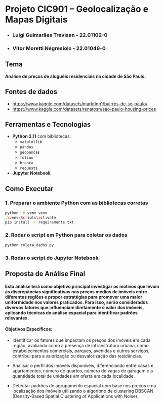 # Projeto CIC901 – Geolocalização e Mapas Digitais 

- ### Luigi Guimarães Trevisan - 22.01102-0
- ### Vitor Moretti Negresiolo - 22.01049-0

## Tema
**Análise de preços de aluguéis residenciais na cidade de São Paulo.** 

## Fontes de dados
- https://www.kaggle.com/datasets/markfinn1/bairros-de-so-paulo/
- https://www.kaggle.com/datasets/renatosn/sao-paulo-housing-prices

## Ferramentas e Tecnologias

- **Python 3.11** com bibliotecas:
  - `matplotlib`
  - `pandas`
  - `geopandas`
  - `folium`
  - `branca`
  - `requests`
- **Jupyter Notebook**

## Como Executar

### 1. Preparar o ambiente Python com as bibliotecas corretas
```bash
python -m venv venv
.\venv\Scripts\activate
pip install -r requirements.txt
```

### 2. Rodar o script em Python para coletar os dados
```bash
python coleta_dados.py
```

### 3. Rodar o script do Jupyter Notebook


## Proposta de Análise Final

#### Esta análise terá como objetivo principal investigar os motivos que levam às discrepâncias significativas nos preços médios de imóveis entre diferentes regiões e propor estratégias para promover uma maior uniformidade nos valores praticados. Para isso, serão considerados diversos fatores que influenciam diretamente o valor dos imóveis, aplicando técnicas de análise espacial para identificar padrões relevantes.

#### Objetivos Específicos:
- Identificar os fatores que impactam os preços dos imóveis em cada região, avaliando como a presença de infraestrutura urbana, como estabelecimentos comerciais, parques, avenidas e outros serviços, contribui para a valorização ou desvalorização das residências.

- Analisar o perfil dos imóveis disponíveis, diferenciando entre casas e apartamentos, número de quartos, número de vagas de garagem e a quantidade total de unidades em oferta em cada localidade.

- Detectar padrões de agrupamento espacial com base nos preços e na localização dos imóveis utilizando o algoritmo de clustering DBSCAN (Density-Based Spatial Clustering of Applications with Noise).
